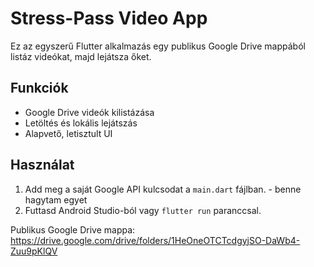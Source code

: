 # Stress-Pass Video App

Ez az egyszerű Flutter alkalmazás egy publikus Google Drive mappából listáz videókat, majd lejátsza őket.

## Funkciók
- Google Drive videók kilistázása
- Letöltés és lokális lejátszás
- Alapvető, letisztult UI

## Használat
1. Add meg a saját Google API kulcsodat a `main.dart` fájlban. - benne hagytam egyet
2. Futtasd Android Studio-ból vagy `flutter run` paranccsal.

Publikus Google Drive mappa: https://drive.google.com/drive/folders/1HeOneOTCTcdgyjSO-DaWb4-Zuu9pKlQV
